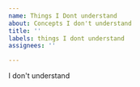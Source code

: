 ```yaml
---
name: Things I Dont understand
about: Concepts I don't understand
title: ''
labels: things I dont understand
assignees: ''

---
```


I don't understand
